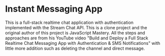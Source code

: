 # Instant Messaging App

This is a full-stack realtime chat application with authentication implemented with the Stream Chat API. This is a clone project and the original author of this project is JavaScript Mastery. All the steps and approaches are from his YouTube video "Build and Deploy a Full Stack Realtime Chat Messaging App with Authentication & SMS Notifications" with little more addition such as deleting the channel and direct message.
